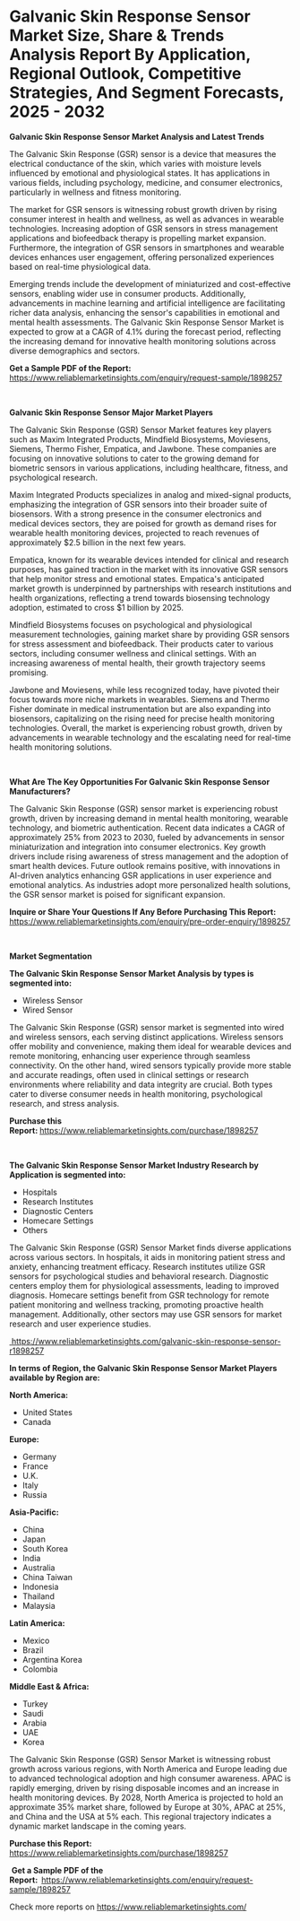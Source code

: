 <p><h1>Galvanic Skin Response Sensor Market Size, Share & Trends Analysis Report By Application, Regional Outlook, Competitive Strategies, And Segment Forecasts, 2025 - 2032</h1></p><p><strong>Galvanic Skin Response Sensor Market Analysis and Latest Trends</strong></p>
<p><p>The Galvanic Skin Response (GSR) sensor is a device that measures the electrical conductance of the skin, which varies with moisture levels influenced by emotional and physiological states. It has applications in various fields, including psychology, medicine, and consumer electronics, particularly in wellness and fitness monitoring.</p><p>The market for GSR sensors is witnessing robust growth driven by rising consumer interest in health and wellness, as well as advances in wearable technologies. Increasing adoption of GSR sensors in stress management applications and biofeedback therapy is propelling market expansion. Furthermore, the integration of GSR sensors in smartphones and wearable devices enhances user engagement, offering personalized experiences based on real-time physiological data.</p><p>Emerging trends include the development of miniaturized and cost-effective sensors, enabling wider use in consumer products. Additionally, advancements in machine learning and artificial intelligence are facilitating richer data analysis, enhancing the sensor's capabilities in emotional and mental health assessments. The Galvanic Skin Response Sensor Market is expected to grow at a CAGR of 4.1% during the forecast period, reflecting the increasing demand for innovative health monitoring solutions across diverse demographics and sectors.</p></p>
<p><strong>Get a Sample PDF of the Report:&nbsp;</strong> <a href="https://www.reliablemarketinsights.com/enquiry/request-sample/1898257?utm_campaign=2004&utm_medium=2&utm_source=Github&utm_content=ia&utm_term=12022025&utm_id=galvanic-skin-response-sensor">https://www.reliablemarketinsights.com/enquiry/request-sample/1898257</a></p>
<p>&nbsp;</p>
<p><strong>Galvanic Skin Response Sensor Major Market Players</strong></p>
<p><p>The Galvanic Skin Response (GSR) Sensor Market features key players such as Maxim Integrated Products, Mindfield Biosystems, Moviesens, Siemens, Thermo Fisher, Empatica, and Jawbone. These companies are focusing on innovative solutions to cater to the growing demand for biometric sensors in various applications, including healthcare, fitness, and psychological research.</p><p>Maxim Integrated Products specializes in analog and mixed-signal products, emphasizing the integration of GSR sensors into their broader suite of biosensors. With a strong presence in the consumer electronics and medical devices sectors, they are poised for growth as demand rises for wearable health monitoring devices, projected to reach revenues of approximately $2.5 billion in the next few years.</p><p>Empatica, known for its wearable devices intended for clinical and research purposes, has gained traction in the market with its innovative GSR sensors that help monitor stress and emotional states. Empatica's anticipated market growth is underpinned by partnerships with research institutions and health organizations, reflecting a trend towards biosensing technology adoption, estimated to cross $1 billion by 2025.</p><p>Mindfield Biosystems focuses on psychological and physiological measurement technologies, gaining market share by providing GSR sensors for stress assessment and biofeedback. Their products cater to various sectors, including consumer wellness and clinical settings. With an increasing awareness of mental health, their growth trajectory seems promising.</p><p>Jawbone and Moviesens, while less recognized today, have pivoted their focus towards more niche markets in wearables. Siemens and Thermo Fisher dominate in medical instrumentation but are also expanding into biosensors, capitalizing on the rising need for precise health monitoring technologies. Overall, the market is experiencing robust growth, driven by advancements in wearable technology and the escalating need for real-time health monitoring solutions.</p></p>
<p>&nbsp;</p>
<p><strong>What Are The Key Opportunities For Galvanic Skin Response Sensor Manufacturers?</strong></p>
<p><p>The Galvanic Skin Response (GSR) sensor market is experiencing robust growth, driven by increasing demand in mental health monitoring, wearable technology, and biometric authentication. Recent data indicates a CAGR of approximately 25% from 2023 to 2030, fueled by advancements in sensor miniaturization and integration into consumer electronics. Key growth drivers include rising awareness of stress management and the adoption of smart health devices. Future outlook remains positive, with innovations in AI-driven analytics enhancing GSR applications in user experience and emotional analytics. As industries adopt more personalized health solutions, the GSR sensor market is poised for significant expansion.</p></p>
<p><strong>Inquire or Share Your Questions If Any Before Purchasing This Report:</strong> <a href="https://www.reliablemarketinsights.com/enquiry/pre-order-enquiry/1898257?utm_campaign=2004&utm_medium=2&utm_source=Github&utm_content=ia&utm_term=12022025&utm_id=galvanic-skin-response-sensor">https://www.reliablemarketinsights.com/enquiry/pre-order-enquiry/1898257</a></p>
<p>&nbsp;</p>
<p><strong>Market Segmentation</strong></p>
<p><strong>The Galvanic Skin Response Sensor Market Analysis by types is segmented into:</strong></p>
<p><ul><li>Wireless Sensor</li><li>Wired Sensor</li></ul></p>
<p><p>The Galvanic Skin Response (GSR) sensor market is segmented into wired and wireless sensors, each serving distinct applications. Wireless sensors offer mobility and convenience, making them ideal for wearable devices and remote monitoring, enhancing user experience through seamless connectivity. On the other hand, wired sensors typically provide more stable and accurate readings, often used in clinical settings or research environments where reliability and data integrity are crucial. Both types cater to diverse consumer needs in health monitoring, psychological research, and stress analysis.</p></p>
<p><strong>Purchase this Report:&nbsp;</strong><a href="https://www.reliablemarketinsights.com/purchase/1898257?utm_campaign=2004&utm_medium=2&utm_source=Github&utm_content=ia&utm_term=12022025&utm_id=galvanic-skin-response-sensor">https://www.reliablemarketinsights.com/purchase/1898257</a></p>
<p>&nbsp;</p>
<p><strong>The Galvanic Skin Response Sensor Market Industry Research by Application is segmented into:</strong></p>
<p><ul><li>Hospitals</li><li>Research Institutes</li><li>Diagnostic Centers</li><li>Homecare Settings</li><li>Others</li></ul></p>
<p><p>The Galvanic Skin Response (GSR) Sensor Market finds diverse applications across various sectors. In hospitals, it aids in monitoring patient stress and anxiety, enhancing treatment efficacy. Research institutes utilize GSR sensors for psychological studies and behavioral research. Diagnostic centers employ them for physiological assessments, leading to improved diagnosis. Homecare settings benefit from GSR technology for remote patient monitoring and wellness tracking, promoting proactive health management. Additionally, other sectors may use GSR sensors for market research and user experience studies.</p></p>
<p><a href="https://www.reliablemarketinsights.com/galvanic-skin-response-sensor-r1898257?utm_campaign=2004&utm_medium=2&utm_source=Github&utm_content=ia&utm_term=12022025&utm_id=galvanic-skin-response-sensor">&nbsp;https://www.reliablemarketinsights.com/galvanic-skin-response-sensor-r1898257</a></p>
<p><strong>In terms of Region, the Galvanic Skin Response Sensor Market Players available by Region are:</strong></p>
<p>
    <p> <strong> North America: </strong>
        <ul>
            <li>United States</li>
            <li>Canada</li>
        </ul>
        </p> 
    <p> <strong> Europe: </strong>
        <ul>
            <li>Germany</li>
            <li>France</li>
            <li>U.K.</li>
            <li>Italy</li>
            <li>Russia</li>
        </ul>
        </p> 
    <p> <strong> Asia-Pacific: </strong>
        <ul>
            <li>China</li>
            <li>Japan</li>
            <li>South Korea</li>
            <li>India</li>
            <li>Australia</li>
            <li>China Taiwan</li>
            <li>Indonesia</li>
            <li>Thailand</li>
            <li>Malaysia</li>
        </ul>
        </p> 
    <p> <strong> Latin America: </strong>
        <ul>
            <li>Mexico</li>
            <li>Brazil</li>
            <li>Argentina Korea</li>
            <li>Colombia</li>
        </ul>
        </p> 
    <p> <strong> Middle East & Africa: </strong>
        <ul>
            <li>Turkey</li>
            <li>Saudi</li>
            <li>Arabia</li>
            <li>UAE</li>
            <li>Korea</li>
        </ul>
    </p>
    </p>
<p><p>The Galvanic Skin Response (GSR) Sensor Market is witnessing robust growth across various regions, with North America and Europe leading due to advanced technological adoption and high consumer awareness. APAC is rapidly emerging, driven by rising disposable incomes and an increase in health monitoring devices. By 2028, North America is projected to hold an approximate 35% market share, followed by Europe at 30%, APAC at 25%, and China and the USA at 5% each. This regional trajectory indicates a dynamic market landscape in the coming years.</p></p>
<p><strong>Purchase this Report: </strong><a href="https://www.reliablemarketinsights.com/purchase/1898257?utm_campaign=2004&utm_medium=2&utm_source=Github&utm_content=ia&utm_term=12022025&utm_id=galvanic-skin-response-sensor">https://www.reliablemarketinsights.com/purchase/1898257</a></p>
<p>&nbsp;<strong>Get a Sample PDF of the Report:&nbsp;&nbsp;</strong><a href="https://www.reliablemarketinsights.com/enquiry/request-sample/1898257?utm_campaign=2004&utm_medium=2&utm_source=Github&utm_content=ia&utm_term=12022025&utm_id=galvanic-skin-response-sensor">https://www.reliablemarketinsights.com/enquiry/request-sample/1898257</a></p>
<p><strong></strong></p>
<p>Check more reports on <a href="https://www.reliablemarketinsights.com/?utm_campaign=2004&utm_medium=2&utm_source=Github&utm_content=ia&utm_term=12022025&utm_id=galvanic-skin-response-sensor">https://www.reliablemarketinsights.com/</a></p>